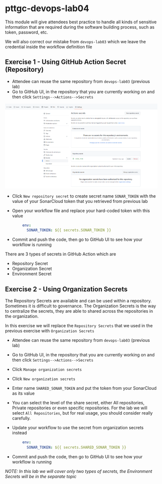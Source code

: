 # pttgc-devops-lab04
This module will give attendees best practice to handle all kinds of sensitive information that are required during the software building process, such as token, password, etc.

We will also correct our mistake from `devops-lab03` which we leave the credential inside the workflow definition file

## Exercise 1 - Using GitHub Action Secret (Repository)
- Attendee can reuse the same repository from `devops-lab03` (previous lab)
- Go to GitHub UI, in the repository that you are currently working on and then click `Settings-->Actions-->Secrets`

![GitHub Action Secret](./assets/github-action-secret.PNG)

- Click `New repository secret` to create secret name `SONAR_TOKEN` with the value of your SonarCloud token that you retrieved from previous lab

- Open your workflow file and replace your hard-coded token with this value
```yaml
        env:
          SONAR_TOKEN: ${{ secrets.SONAR_TOKEN }}
```

- Commit and push the code, then go to GitHub UI to see how your workflow is running


There are 3 types of secrets in GitHub Action which are
- Repository Secret
- Organization Secret
- Environment Secret


## Exercise 2 - Using Organization Secrets
The Repository Secrets are available and can be used within a repository. Sometimes it is difficult to governance. The Organization Secrets is the way to centralize the secrets, they are able to shared across the repositories in the organization.

In this exercise we will replace the `Repository Secrets` that we used in the previous exercise with `Organization Secrets`

- Attendee can reuse the same repository from `devops-lab03` (previous lab)
- Go to GitHub UI, in the repository that you are currently working on and then click `Settings-->Actions-->Secrets`

- Click `Manage organization secrets`
- Click `New organization secrets`
- Enter name `SHARED_SONAR_TOKEN` and put the token from your SonarCloud as its value
- You can select the level of the share secret, either All repositories, Private repositories or even specific repositories. For the lab we will select `All Repositories`, but for real usage, you should consider really carefully.
- Update your workflow to use the secret from organization secrets instead
```yaml
        env:
          SONAR_TOKEN: ${{ secrets.SHARED_SONAR_TOKEN }}
```
- Commit and push the code, then go to GitHub UI to see how your workflow is running


*NOTE: In this lab we will cover only two types of secrets, the Environment Secrets will be in the separate topic*